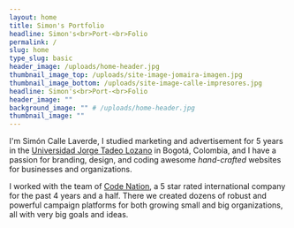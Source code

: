 ```yaml
---
layout: home
title: Simon's Portfolio
headline: Simon's<br>Port-<br>Folio
permalink: /
slug: home
type_slug: basic
header_image: /uploads/home-header.jpg
thumbnail_image_top: /uploads/site-image-jomaira-imagen.jpg
thumbnail_image_bottom: /uploads/site-image-calle-impresores.jpg
headline: Simon's<br>Port-<br>Folio
header_image: ""
background_image: "" # /uploads/home-header.jpg
thumbnail_image: ""
---
```


I'm Simón Calle Laverde, I studied marketing and advertisement for 5 years in the <a href="">Universidad Jorge Tadeo Lozano</a> in Bogotá, Colombia, and I have a passion for branding, design, and coding awesome <em>hand-crafted</em> websites for businesses and organizations.

I worked with the team of <a href="www.codenation.com">Code Nation</a>, a 5 star rated international company for the past 4 years and a half. There we created dozens of robust and powerful campaign platforms for both growing small and big organizations, all with very big goals and ideas.